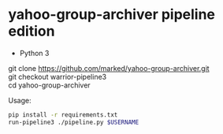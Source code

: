 yahoo-group-archiver
pipeline edition
====================

* Python 3

git clone https://github.com/marked/yahoo-group-archiver.git  
git checkout warrior-pipeline3  
cd yahoo-group-archiver  

Usage:
```bash
pip install -r requirements.txt
run-pipeline3 ./pipeline.py $USERNAME
```
